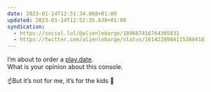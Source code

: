 ```yaml
---
date: 2023-01-14T12:51:34.868+01:00
updated: 2023-01-14T12:52:35.638+01:00
syndication:
  - https://social.lol/@alienlebarge/109687416764305831
  - https://twitter.com/alienlebarge/status/1614228984115388418
---
```

I’m about to order a [play.date](https://play.date/).  
What is your opinion about this console.

☝️But it’s not for me, it’s for the kids 😬
